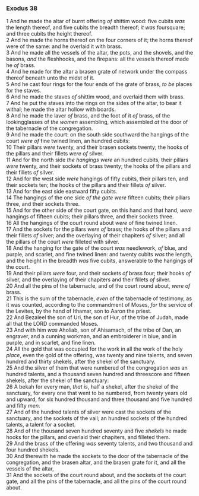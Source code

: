### Exodus 38

1 And he made the altar of burnt offering *of* shittim wood: five cubits *was* the length thereof, and five cubits the breadth thereof; *it was* foursquare; and three cubits the height thereof.  
2 And he made the horns thereof on the four corners of it; the horns thereof were of the same: and he overlaid it with brass.  
3 And he made all the vessels of the altar, the pots, and the shovels, and the basons, *and* the fleshhooks, and the firepans: all the vessels thereof made he *of* brass.  
4 And he made for the altar a brasen grate of network under the compass thereof beneath unto the midst of it.  
5 And he cast four rings for the four ends of the grate of brass, *to be* places for the staves.  
6 And he made the staves *of* shittim wood, and overlaid them with brass.  
7 And he put the staves into the rings on the sides of the altar, to bear it withal; he made the altar hollow with boards.  
8 And he made the laver *of* brass, and the foot of it *of* brass, of the lookingglasses of *the women* assembling, which assembled *at* the door of the tabernacle of the congregation.  
9 And he made the court: on the south side southward the hangings of the court *were of* fine twined linen, an hundred cubits:  
10 Their pillars *were* twenty, and their brasen sockets twenty; the hooks of the pillars and their fillets *were of* silver.  
11 And for the north side *the hangings were* an hundred cubits, their pillars *were* twenty, and their sockets of brass twenty; the hooks of the pillars and their fillets *of* silver.  
12 And for the west side *were* hangings of fifty cubits, their pillars ten, and their sockets ten; the hooks of the pillars and their fillets *of* silver.  
13 And for the east side eastward fifty cubits.  
14 The hangings of the one side *of the gate were* fifteen cubits; their pillars three, and their sockets three.  
15 And for the other side of the court gate, on this hand and that hand, *were* hangings of fifteen cubits; their pillars three, and their sockets three.  
16 All the hangings of the court round about *were* of fine twined linen.  
17 And the sockets for the pillars *were of* brass; the hooks of the pillars and their fillets *of* silver; and the overlaying of their chapiters *of* silver; and all the pillars of the court *were* filleted with silver.  
18 And the hanging for the gate of the court *was* needlework, *of* blue, and purple, and scarlet, and fine twined linen: and twenty cubits *was* the length, and the height in the breadth *was* five cubits, answerable to the hangings of the court.  
19 And their pillars *were* four, and their sockets *of* brass four; their hooks *of* silver, and the overlaying of their chapiters and their fillets *of* silver.  
20 And all the pins of the tabernacle, and of the court round about, *were of* brass.  
21 This is the sum of the tabernacle, *even* of the tabernacle of testimony, as it was counted, according to the commandment of Moses, *for* the service of the Levites, by the hand of Ithamar, son to Aaron the priest.  
22 And Bezaleel the son of Uri, the son of Hur, of the tribe of Judah, made all that the LORD commanded Moses.  
23 And with him *was* Aholiab, son of Ahisamach, of the tribe of Dan, an engraver, and a cunning workman, and an embroiderer in blue, and in purple, and in scarlet, and fine linen.  
24 All the gold that was occupied for the work in all the work of the holy *place*, even the gold of the offering, was twenty and nine talents, and seven hundred and thirty shekels, after the shekel of the sanctuary.  
25 And the silver of them that were numbered of the congregation *was* an hundred talents, and a thousand seven hundred and threescore and fifteen shekels, after the shekel of the sanctuary:  
26 A bekah for every man, *that is*, half a shekel, after the shekel of the sanctuary, for every one that went to be numbered, from twenty years old and upward, for six hundred thousand and three thousand and five hundred and fifty *men*.  
27 And of the hundred talents of silver were cast the sockets of the sanctuary, and the sockets of the vail; an hundred sockets of the hundred talents, a talent for a socket.  
28 And of the thousand seven hundred seventy and five *shekels* he made hooks for the pillars, and overlaid their chapiters, and filleted them.  
29 And the brass of the offering *was* seventy talents, and two thousand and four hundred shekels.  
30 And therewith he made the sockets to the door of the tabernacle of the congregation, and the brasen altar, and the brasen grate for it, and all the vessels of the altar,  
31 And the sockets of the court round about, and the sockets of the court gate, and all the pins of the tabernacle, and all the pins of the court round about.  
